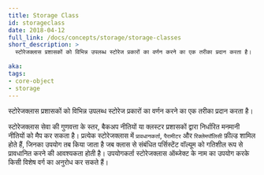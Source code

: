 ```yaml
---
title: Storage Class
id: storageclass
date: 2018-04-12
full_link: /docs/concepts/storage/storage-classes
short_description: >
  स्टोरेजक्लास प्रशासकों को विभिन्न उपलब्ध स्टोरेज प्रकारों का वर्णन करने का एक तरीका प्रदान करता है।

aka: 
tags:
- core-object
- storage
---
```

 स्टोरेजक्लास प्रशासकों को विभिन्न उपलब्ध स्टोरेज प्रकारों का वर्णन करने का एक तरीका प्रदान करता है।

<!--more--> 

स्टोरेजक्लास सेवा की गुणवत्ता के स्तर, बैकअप नीतियों या क्लस्टर प्रशासकों द्वारा निर्धारित मनमानी नीतियों को मैप कर सकता है। प्रत्येक स्टोरेजक्लास में `प्रावधानकर्ता`, `पैरामीटर` और `रिक्लेमपॉलिसी` फ़ील्ड शामिल होते हैं, जिनका उपयोग तब किया जाता है जब क्लास से संबंधित पर्सिस्टेंट वॉल्यूम को गतिशील रूप से प्रावधानित करने की आवश्यकता होती है। उपयोगकर्ता स्टोरेजक्लास ऑब्जेक्ट के नाम का उपयोग करके किसी विशेष वर्ग का अनुरोध कर सकते हैं।
